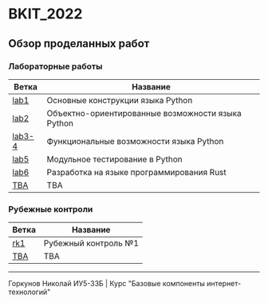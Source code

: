 # BKIT_2022
## Обзор проделанных работ
### Лабораторные работы
| Ветка                                                                    | Название                                          |
|--------------------------------------------------------------------------|---------------------------------------------------|
| [lab1](https://github.com/NikolayB800H/BKIT_2022/tree/lab1-in-progress)  | Основные конструкции языка Python                 |
| [lab2](https://github.com/NikolayB800H/BKIT_2022/tree/lab2)              | Объектно-ориентированные возможности языка Python |
| [lab3-4](https://github.com/NikolayB800H/BKIT_2022/tree/lab3)            | Функциональные возможности языка Python           |
| [lab5](https://github.com/NikolayB800H/BKIT_2022/tree/lab5)              | Модульное тестирование в Python                   |
| [lab6](https://github.com/NikolayB800H/BKIT_2022/tree/lab6)              | Разработка на языке программирования Rust         |
| [TBA](https://www.youtube.com/watch?v=dQw4w9WgXcQ&ab_channel=RickAstley) | TBA                                               |
### Рубежные контроли
| Ветка                                                                    | Название                                          |
|--------------------------------------------------------------------------|---------------------------------------------------|
| [rk1](https://github.com/NikolayB800H/BKIT_2022/tree/rk1)                | Рубежный контроль №1                              |
| [TBA](https://www.youtube.com/watch?v=dQw4w9WgXcQ&ab_channel=RickAstley) | TBA                                               |
---
Горкунов Николай ИУ5-33Б | Курс "Базовые компоненты интернет-технологий"